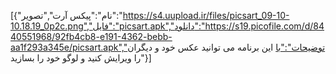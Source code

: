 [{"نام":"پیکس آرت","تصویر":"https://s4.uupload.ir/files/picsart_09-10-10.18.19_0p2c.png","فایل":"picsart.apk","دانلود":"https://s19.picofile.com/d/8440551968/92fb4cb8-e191-4362-bebb-aa1f293a345e/picsart.apk","توضیحات":"با این برنامه می توانید عکس خود و دیگران را ویرایش کنید و لوگو خود را بسازید"}]
